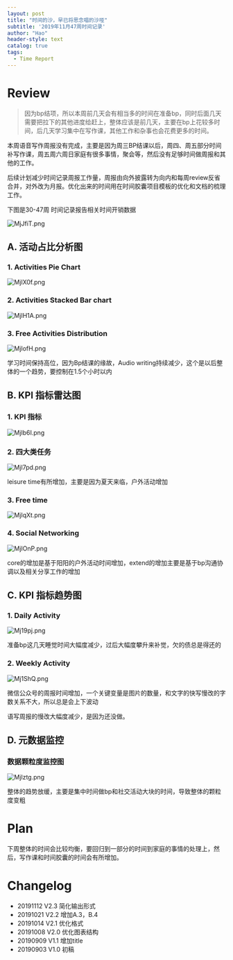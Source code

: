 ```yaml
---
layout: post
title: "时间的沙，早已将思念唱的沙哑"
subtitle: '2019年11月47周时间记录'
author: "Hao"
header-style: text
catalog: true
tags:
  - Time Report
---
```



# Review 
>因为bp结项，所以本周前几天会有相当多的时间在准备bp，同时后面几天需要把拉下的其他进度给赶上，整体应该是前几天，主要在bp上花较多时间，后几天学习集中在写作课，其他工作和杂事也会花费更多的时间。



本周语音写作周报没有完成，主要是因为周三BP结课以后，周四、周五部分时间补写作课，周五周六周日家庭有很多事情，聚会等，然后没有足够时间做周报和其他的工作。

后续计划减少时间记录周报工作量，周报由向外披露转为向内和每周review反省合并，对外改为月报。优化出来的时间用在时间胶囊项目模板的优化和文档的梳理工作。

下图是30-47周 时间记录报告相关时间开销数据

![MjJfiT.png](https://s2.ax1x.com/2019/11/25/MjJfiT.png)

## A. 活动占比分析图
### 1. Activities Pie Chart
![MjlX0f.png](https://s2.ax1x.com/2019/11/25/MjlX0f.png)




### 2. Activities Stacked Bar chart
![MjlH1A.png](https://s2.ax1x.com/2019/11/25/MjlH1A.png)

### 3. Free Activities Distribution
![MjlofH.png](https://s2.ax1x.com/2019/11/25/MjlofH.png)

学习时间保持高位，因为Bp结课的缘故，Audio writing持续减少，这个是以后整体的一个趋势，要控制在1.5个小时以内

## B. KPI 指标雷达图
### 1. KPI 指标
![Mjlb6I.png](https://s2.ax1x.com/2019/11/25/Mjlb6I.png)

### 2. 四大类任务 
![Mjl7pd.png](https://s2.ax1x.com/2019/11/25/Mjl7pd.png)

leisure time有所增加，主要是因为夏天来临，户外活动增加

### 3. Free time 
![MjlqXt.png](https://s2.ax1x.com/2019/11/25/MjlqXt.png)


### 4. Social Networking 
![MjlOnP.png](https://s2.ax1x.com/2019/11/25/MjlOnP.png)

core的增加是基于阳阳的户外活动时间增加，extend的增加主要是基于bp沟通协调以及相关分享工作的增加

## C. KPI 指标趋势图
### 1. Daily Activity
![Mj19pj.png](https://s2.ax1x.com/2019/11/25/Mj19pj.png)

准备bp这几天睡觉时间大幅度减少，过后大幅度攀升来补觉，欠的债总是得还的

### 2. Weekly Activity
![Mj1ShQ.png](https://s2.ax1x.com/2019/11/25/Mj1ShQ.png)

微信公众号的周报时间增加，一个关键变量是图片的数量，和文字的快写慢改的字数关系不大，所以总是会上下波动

语写周报的慢改大幅度减少，是因为还没做。

## D. 元数据监控
### 数据颗粒度监控图
![Mjlztg.png](https://s2.ax1x.com/2019/11/25/Mjlztg.png)

整体的趋势放缓，主要是集中时间做bp和社交活动大块的时间，导致整体的颗粒度变粗

# Plan
下周整体的时间会比较均衡，要回归到一部分的时间到家庭的事情的处理上，然后，写作课和时间胶囊的时间会有所增加。

# Changelog
* 20191112 V2.3 简化输出形式
* 20191021 V2.2 增加A.3，B.4
* 20191014 V2.1 优化格式
* 20191008 V2.0 优化图表结构
* 20190909 V1.1 增加title
* 20190903 V1.0 初稿
